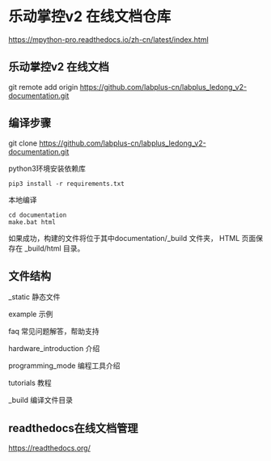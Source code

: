 # 乐动掌控v2 在线文档仓库
https://mpython-pro.readthedocs.io/zh-cn/latest/index.html

## 乐动掌控v2  在线文档

git remote add origin https://github.com/labplus-cn/labplus_ledong_v2-documentation.git
## 编译步骤

git clone https://github.com/labplus-cn/labplus_ledong_v2-documentation.git

python3环境安装依赖库

    pip3 install -r requirements.txt

本地编译

    cd documentation
    make.bat html

如果成功，构建的文件将位于其中documentation/_build 文件夹，
HTML 页面保存在 _build/html 目录。

## 文件结构

_static 静态文件

example 示例

faq 常见问题解答，帮助支持

hardware_introduction 介绍

programming_mode 编程工具介绍

tutorials 教程

_build 编译文件目录

## readthedocs在线文档管理
https://readthedocs.org/